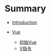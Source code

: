 # Summary

* [Introduction](README.md)

* [Vue](./notes/vue/README.md)
    * [初始Vue](./notes/vue/know_vue.md)
    * [V指令](./notes/vue/v_instruction.md)